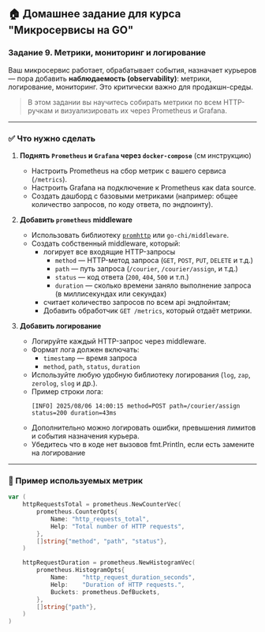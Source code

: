 ## 🏠 Домашнее задание для курса "Микросервисы на GO"

### Задание 9. Метрики, мониторинг и логирование

Ваш микросервис работает, обрабатывает события, назначает курьеров — пора добавить **наблюдаемость (observability)**: метрики, логирование, мониторинг. Это критически важно для продакшн-среды.

> В этом задании вы научитесь собирать метрики по всем HTTP-ручкам и визуализировать их через Prometheus и Grafana.

---

### ✅ Что нужно сделать

1. **Поднять `Prometheus` и `Grafana` через `docker-compose`** (см инструкцию)
   - Настроить Prometheus на сбор метрик с вашего сервиса (`/metrics`).
   - Настроить Grafana на подключение к Prometheus как data source.
   - Создать дашборд с базовыми метриками (например: общее количество запросов, по коду ответа, по эндпоинту).

2. **Добавить `prometheus` middleware**
   - Использовать библиотеку [`promhttp`](https://pkg.go.dev/github.com/prometheus/client_golang/prometheus/promhttp) или `go-chi/middleware`.
   - Создать собственный middleware, который:
      - логирует все входящие HTTP-запросы
        - `method` — HTTP-метод запроса (`GET`, `POST`, `PUT`, `DELETE` и т.д.)
        - `path` — путь запроса (`/courier`, `/courier/assign`, и т.д.)
        - `status` — код ответа (`200`, `404`, `500` и т.п.)
        - `duration` — сколько времени заняло выполнение запроса (в миллисекундах или секундах)
      - считает количество запросов по всем api эндпойнтам;
      - Добавить обработчик `GET /metrics`, который отдаёт метрики.

3. **Добавить логирование**
   - Логируйте каждый HTTP-запрос через middleware.
   - Формат лога должен включать:
      - `timestamp` — время запроса
      - `method`, `path`, `status`, `duration`
   - Используйте любую удобную библиотеку логирования (`log`, `zap`, `zerolog`, `slog` и др.).
   - Пример строки лога:
     ```
     [INFO] 2025/08/06 14:00:15 method=POST path=/courier/assign status=200 duration=43ms
     ```
   - Дополнительно можно логировать ошибки, превышения лимитов и события назначения курьера.
   - Убедитесь что в коде нет вызовов fmt.Println, если есть замените на логирование
---

### 📎 Пример используемых метрик

```go
var (
    httpRequestsTotal = prometheus.NewCounterVec(
        prometheus.CounterOpts{
            Name: "http_requests_total",
            Help: "Total number of HTTP requests",
        },
        []string{"method", "path", "status"},
    )

    httpRequestDuration = prometheus.NewHistogramVec(
        prometheus.HistogramOpts{
            Name:    "http_request_duration_seconds",
            Help:    "Duration of HTTP requests.",
            Buckets: prometheus.DefBuckets,
        },
        []string{"path"},
    )
)
```